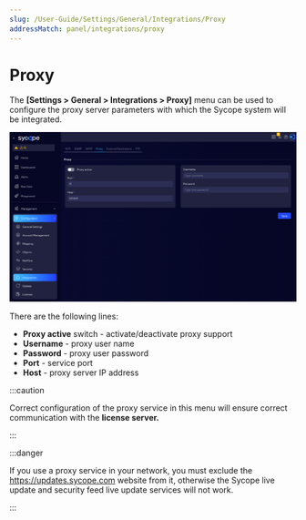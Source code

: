 ```yaml
---
slug: /User-Guide/Settings/General/Integrations/Proxy
addressMatch: panel/integrations/proxy
---
```


# Proxy

The **[Settings > General > Integrations > Proxy]** menu can be used to configure the proxy server parameters with which the Sycope system will be integrated.

![image-20231116092136973](assets_04-Proxy/image-20231116092136973.png)

There are the following lines:

- **Proxy active** switch - activate/deactivate proxy support 
- **Username** - proxy user name
- **Password** - proxy user password
- **Port** - service port
- **Host** - proxy server IP address

:::caution

Correct configuration of the proxy service in this menu will ensure correct communication with the **license server.**

:::

:::danger

If you use a proxy service in your network, you must exclude the https://updates.sycope.com website from it, otherwise the Sycope live update and security feed live update services will not work.

:::



